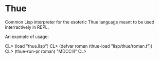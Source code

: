 # Thue

Common Lisp interpreter for the esoteric Thue language meant to be used interractively in REPL.

An example of usage:

CL>  (load "thue.lisp")
CL>  (defvar roman (thue-load "lisp/thue/roman.t"))
CL>  (thue-run-pr roman)
"MDCCIII"
CL>
